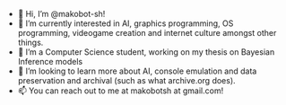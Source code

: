 - 👋 Hi, I’m @makobot-sh!
- 👀 I’m currently interested in AI, graphics programming, OS programming, videogame creation and internet culture amongst other things.
- 🌱 I’m a Computer Science student, working on my thesis on Bayesian Inference models
- 💞️ I’m looking to learn more about AI, console emulation and data preservation and archival (such as what archive.org does).
- 📫 You can reach out to me at makobotsh at gmail.com!

<!---
makobot-sh/makobot-sh is a ✨ special ✨ repository because its `README.md` (this file) appears on your GitHub profile.
You can click the Preview link to take a look at your changes.
--->
